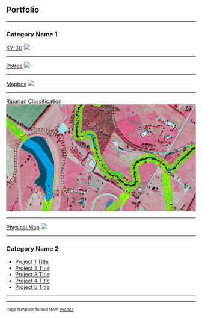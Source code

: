 ## Portfolio

---

### Category Name 1 

[KY-3D](/sample_page)
<img src="images/dummy_thumbnail.jpg?raw=true"/>

---
[Potree](/pdf/sample_presentation.pdf)
<img src="images/dummy_thumbnail.jpg?raw=true"/>

---
[Mapbox](http://example.com/)
<img src="images/dummy_thumbnail.jpg?raw=true"/>

---
[Riparian Classification](https://docs.google.com/presentation/d/1Iwno-TQcGdrulIxekXdyDXScp1abvqpervPJxdOK24g/edit#slide=id.p)
<img src="images/TownBranch_NIR.jpg?raw=true"/>

---
[Physical Map](http://example.com/)
<img src="images/Physical Map.jpg?raw=true"/>

---

### Category Name 2

- [Project 1 Title](http://example.com/)
- [Project 2 Title](http://example.com/)
- [Project 3 Title](http://example.com/)
- [Project 4 Title](http://example.com/)
- [Project 5 Title](http://example.com/)

---




---
<p style="font-size:11px">Page template forked from <a href="https://github.com/evanca/quick-portfolio">evanca</a></p>
<!-- Remove above link if you don't want to attibute -->
